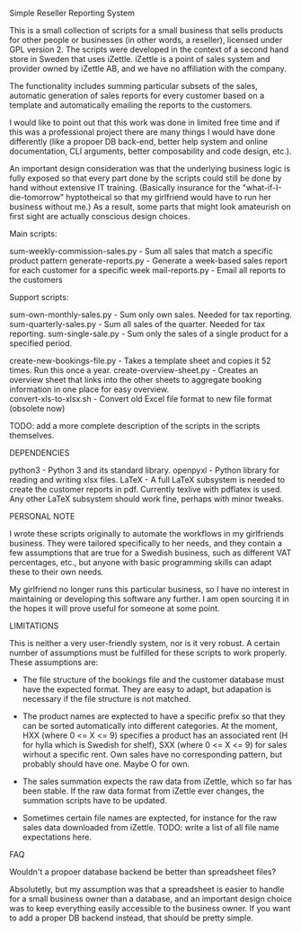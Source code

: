 Simple Reseller Reporting System

This is a small collection of scripts for a small business that sells products for other people or businesses (in other words, a reseller), licensed under GPL version 2. The scripts were developed in the context of a second hand store in Sweden that uses iZettle. iZettle is a point of sales system and provider owned by iZettle AB, and we have no affiliation with the company. 

The functionality includes summing particular subsets of the sales, automatic generation of sales reports for every customer based on a template and automatically emailing the reports to the customers.

I would like to point out that this work was done in limited free time and if this was a professional project there are many things I would have done differently (like a propoer DB back-end, better help system and online documentation, CLI arguments, better composability and code design, etc.). 

An important design consideration was that the underlying business logic is fully exposed so that every part done by the scripts could still be done by hand without extensive IT training.  (Basically insurance for the "what-if-I-die-tomorrow" hyptotheical so that my girlfriend would have to run her business without me.) As a result, some parts that might look amateurish on first sight are actually conscious design choices. 


Main scripts:

sum-weekly-commission-sales.py - Sum all sales that match a specific product pattern
generate-reports.py - Generate a week-based sales report for each customer for a specific week
mail-reports.py - Email all reports to the customers


Support scripts:

sum-own-monthly-sales.py - Sum only own sales. Needed for tax reporting. 
sum-quarterly-sales.py - Sum all sales of the quarter. Needed for tax reporting. 
sum-single-sale.py - Sum only the sales of a single product for a specified period. 

create-new-bookings-file.py - Takes a template sheet and copies it 52 times. Run this once a year. 
create-overview-sheet.py - Creates an overview sheet that links into the other sheets to aggregate booking information in one place for easy overview.  
convert-xls-to-xlsx.sh - Convert old Excel file format to new file format (obsolete now)


TODO: add a more complete description of the scripts in the scripts themselves. 


DEPENDENCIES

python3 - Python 3 and its standard library. 
openpyxl - Python library for reading and writing xlsx files.
LaTeX - A full LaTeX subsystem is needed to create the customer reports in pdf. Currently texlive with pdflatex is used. Any other LaTeX subsystem should work fine, perhaps with minor tweaks. 


PERSONAL NOTE

I wrote these scripts originally to automate the workflows in my girlfriends business. They were tailored specifically to her needs, and they contain a few assumptions that are true for a Swedish business, such as different VAT percentages, etc., but anyone with basic programming skills can adapt these to their own needs. 

My girlfriend no longer runs this particular business, so I have no interest in maintaining or developing this software any further. I am open sourcing it in the hopes it will prove useful for someone at some point. 


LIMITATIONS

This is neither a very user-friendly system, nor is it very robust. A certain number of assumptions must be fulfilled for these scripts to work properly. These assumptions are:

- The file structure of the bookings file and the customer database must have the expected format. They are easy to adapt, but adapation is necessary if the file structure is not matched.

- The product names are exptected to have a specific prefix so that they can be sorted automatically into different categories. At the moment, HXX (where 0 <= X <= 9) specifies a product has an associated rent (H for hylla which is Swedish for shelf), SXX (where 0 <= X <= 9) for sales wirhout a specific rent. Own sales have no corresponding pattern, but probably should have one. Maybe O for own. 

- The sales summation expects the raw data from iZettle, which so far has been stable. If the raw data format from iZettle ever changes, the summation scripts have to be updated.

- Sometimes certain file names are exptected, for instance for the raw sales data downloaded from iZettle. TODO: write a list of all file name expectations here. 


FAQ

Wouldn't a propoer database backend be better than spreadsheet files?

Absolutetly, but my assumption was that a spreadsheet is easier to handle for a small business owner than a database, and an important design choice was to keep everything easily accessible to the business owner. 
If you want to add a proper DB backend instead, that should be pretty simple.

